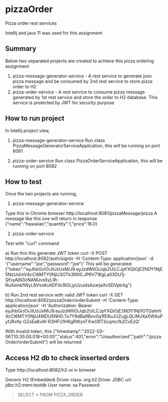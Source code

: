 # pizzaOrder
Pizza order rest services

Intellij and java 11 was used for this assignment

Summary
-------
Below two separated projects are created to achieve this pizza ordering assignment
1) pizza-message-generator-service - A rest service to generate json pizza message and be consumed by 2nd rest service to store pizza order to H2 
2) pizza-order-service - A rest service to consume pizza message generated by 1st rest service and store the order to H2 database.  This service is protected by JWT for security purpose    

How to run project
------------------
In Intellij project view, 

1) pizza-message-generator-service
Run class PizzaMessageGeneratorServiceApplication, this will be running on port 8081

2) pizza-order-service
Run class PizzaOrderServiceApplication, this will be running on port 8082

How to test
-----------
Once the two projects are running, 

1) pizza-message-generator-service

Type this in Chrome browser
http://localhost:8081/pizzaMessage/pizza
A message like this one will return in response 
{"name":"hawaiian","quantity":1,"price":16.0} 
 

2) pizza-order-service

Test with "curl" command 

a) Run this this generate JWT token 
curl -X POST http://localhost:8082/auth/signin -H 'Content-Type: application/json' -d '{"username":"joe","password":"joe"}'
This will be generated: 
{"token":"eyJhbGciOiJIUzUxMiJ9.eyJzdWIiOiJqb2UiLCJpYXQiOjE2NDY1NjE5NzUsImV4cCI6MTY0NjU3OTk3NX0.JP6V71KgLa03DU1j-QfxyAjN3cNAMJvs5yL9t-RuXemkfWyL6VvoKultDFXcRGLjyUzuidsAzarjaXv5DVpb4g"}

b) Run 2nd rest service with valid JWT token 
curl -X GET http://localhost:8082/pizzaOrder/orderSubmit -H 'Content-Type: application/json' -H 'Authorization: Bearer eyJhbGciOiJIUzUxMiJ9.eyJzdWIiOiJqb2UiLCJpYXQiOjE2NDY1NjI1OTQsImV4cCI6MTY0NjU4MDU5NH0.Tx7Y9dBa9Bxv0q1fE8uJUZugLQLlMJXaXW4uPyfJRxfq-OZsEa8vW-R3HFU1HKgRWynTXwORTScqmc1k2CvEzQ'

With invalid token, this {"timestamp":"2022-03-06T10:35:00.018+00:00","status":401,"error":"Unauthorized","path":"/pizzaOrder/orderSubmit"} will be returned

Access H2 db to check inserted orders 
--------------------------------------
Type http://localhost:8082/h2-ui in browser

Generic H2 (Embedded) 
Driver class: org.h2.Driver
JDBC url: jdbc:h2:mem:testdb
User name: sa
Password: 

> SELECT * FROM PIZZA_ORDER 
